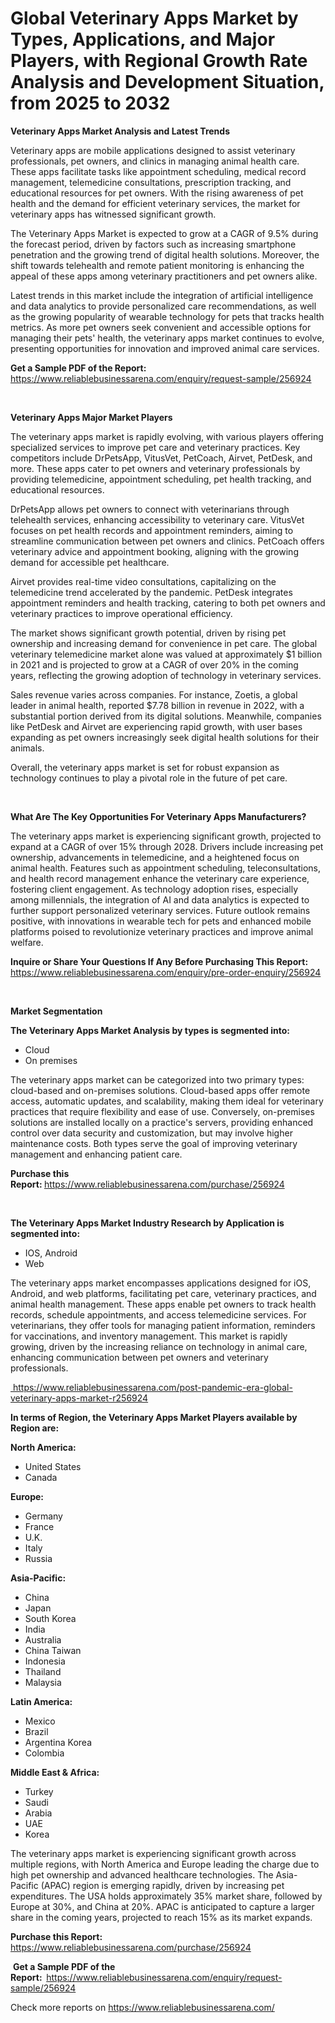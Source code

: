 <p><h1>Global Veterinary Apps Market by Types, Applications, and Major Players, with Regional Growth Rate Analysis and Development Situation, from 2025 to 2032</h1></p><p><strong>Veterinary Apps Market Analysis and Latest Trends</strong></p>
<p><p>Veterinary apps are mobile applications designed to assist veterinary professionals, pet owners, and clinics in managing animal health care. These apps facilitate tasks like appointment scheduling, medical record management, telemedicine consultations, prescription tracking, and educational resources for pet owners. With the rising awareness of pet health and the demand for efficient veterinary services, the market for veterinary apps has witnessed significant growth.</p><p>The Veterinary Apps Market is expected to grow at a CAGR of 9.5% during the forecast period, driven by factors such as increasing smartphone penetration and the growing trend of digital health solutions. Moreover, the shift towards telehealth and remote patient monitoring is enhancing the appeal of these apps among veterinary practitioners and pet owners alike. </p><p>Latest trends in this market include the integration of artificial intelligence and data analytics to provide personalized care recommendations, as well as the growing popularity of wearable technology for pets that tracks health metrics. As more pet owners seek convenient and accessible options for managing their pets' health, the veterinary apps market continues to evolve, presenting opportunities for innovation and improved animal care services.</p></p>
<p><strong>Get a Sample PDF of the Report:&nbsp;</strong> <a href="https://www.reliablebusinessarena.com/enquiry/request-sample/256924?utm_campaign=2209&utm_medium=2&utm_source=Github&utm_content=ia&utm_term=30032025&utm_id=veterinary-apps">https://www.reliablebusinessarena.com/enquiry/request-sample/256924</a></p>
<p>&nbsp;</p>
<p><strong>Veterinary Apps Major Market Players</strong></p>
<p><p>The veterinary apps market is rapidly evolving, with various players offering specialized services to improve pet care and veterinary practices. Key competitors include DrPetsApp, VitusVet, PetCoach, Airvet, PetDesk, and more. These apps cater to pet owners and veterinary professionals by providing telemedicine, appointment scheduling, pet health tracking, and educational resources.</p><p>DrPetsApp allows pet owners to connect with veterinarians through telehealth services, enhancing accessibility to veterinary care. VitusVet focuses on pet health records and appointment reminders, aiming to streamline communication between pet owners and clinics. PetCoach offers veterinary advice and appointment booking, aligning with the growing demand for accessible pet healthcare.</p><p>Airvet provides real-time video consultations, capitalizing on the telemedicine trend accelerated by the pandemic. PetDesk integrates appointment reminders and health tracking, catering to both pet owners and veterinary practices to improve operational efficiency.</p><p>The market shows significant growth potential, driven by rising pet ownership and increasing demand for convenience in pet care. The global veterinary telemedicine market alone was valued at approximately $1 billion in 2021 and is projected to grow at a CAGR of over 20% in the coming years, reflecting the growing adoption of technology in veterinary services.</p><p>Sales revenue varies across companies. For instance, Zoetis, a global leader in animal health, reported $7.78 billion in revenue in 2022, with a substantial portion derived from its digital solutions. Meanwhile, companies like PetDesk and Airvet are experiencing rapid growth, with user bases expanding as pet owners increasingly seek digital health solutions for their animals.</p><p>Overall, the veterinary apps market is set for robust expansion as technology continues to play a pivotal role in the future of pet care.</p></p>
<p>&nbsp;</p>
<p><strong>What Are The Key Opportunities For Veterinary Apps Manufacturers?</strong></p>
<p><p>The veterinary apps market is experiencing significant growth, projected to expand at a CAGR of over 15% through 2028. Drivers include increasing pet ownership, advancements in telemedicine, and a heightened focus on animal health. Features such as appointment scheduling, teleconsultations, and health record management enhance the veterinary care experience, fostering client engagement. As technology adoption rises, especially among millennials, the integration of AI and data analytics is expected to further support personalized veterinary services. Future outlook remains positive, with innovations in wearable tech for pets and enhanced mobile platforms poised to revolutionize veterinary practices and improve animal welfare.</p></p>
<p><strong>Inquire or Share Your Questions If Any Before Purchasing This Report:</strong> <a href="https://www.reliablebusinessarena.com/enquiry/pre-order-enquiry/256924?utm_campaign=2209&utm_medium=2&utm_source=Github&utm_content=ia&utm_term=30032025&utm_id=veterinary-apps">https://www.reliablebusinessarena.com/enquiry/pre-order-enquiry/256924</a></p>
<p>&nbsp;</p>
<p><strong>Market Segmentation</strong></p>
<p><strong>The Veterinary Apps Market Analysis by types is segmented into:</strong></p>
<p><ul><li>Cloud</li><li>On premises</li></ul></p>
<p><p>The veterinary apps market can be categorized into two primary types: cloud-based and on-premises solutions. Cloud-based apps offer remote access, automatic updates, and scalability, making them ideal for veterinary practices that require flexibility and ease of use. Conversely, on-premises solutions are installed locally on a practice's servers, providing enhanced control over data security and customization, but may involve higher maintenance costs. Both types serve the goal of improving veterinary management and enhancing patient care.</p></p>
<p><strong>Purchase this Report:&nbsp;</strong><a href="https://www.reliablebusinessarena.com/purchase/256924?utm_campaign=2209&utm_medium=2&utm_source=Github&utm_content=ia&utm_term=30032025&utm_id=veterinary-apps">https://www.reliablebusinessarena.com/purchase/256924</a></p>
<p>&nbsp;</p>
<p><strong>The Veterinary Apps Market Industry Research by Application is segmented into:</strong></p>
<p><ul><li>IOS, Android</li><li>Web</li></ul></p>
<p><p>The veterinary apps market encompasses applications designed for iOS, Android, and web platforms, facilitating pet care, veterinary practices, and animal health management. These apps enable pet owners to track health records, schedule appointments, and access telemedicine services. For veterinarians, they offer tools for managing patient information, reminders for vaccinations, and inventory management. This market is rapidly growing, driven by the increasing reliance on technology in animal care, enhancing communication between pet owners and veterinary professionals.</p></p>
<p><a href="https://www.reliablebusinessarena.com/post-pandemic-era-global-veterinary-apps-market-r256924?utm_campaign=2209&utm_medium=2&utm_source=Github&utm_content=ia&utm_term=30032025&utm_id=veterinary-apps">&nbsp;https://www.reliablebusinessarena.com/post-pandemic-era-global-veterinary-apps-market-r256924</a></p>
<p><strong>In terms of Region, the Veterinary Apps Market Players available by Region are:</strong></p>
<p>
    <p> <strong> North America: </strong>
        <ul>
            <li>United States</li>
            <li>Canada</li>
        </ul>
        </p> 
    <p> <strong> Europe: </strong>
        <ul>
            <li>Germany</li>
            <li>France</li>
            <li>U.K.</li>
            <li>Italy</li>
            <li>Russia</li>
        </ul>
        </p> 
    <p> <strong> Asia-Pacific: </strong>
        <ul>
            <li>China</li>
            <li>Japan</li>
            <li>South Korea</li>
            <li>India</li>
            <li>Australia</li>
            <li>China Taiwan</li>
            <li>Indonesia</li>
            <li>Thailand</li>
            <li>Malaysia</li>
        </ul>
        </p> 
    <p> <strong> Latin America: </strong>
        <ul>
            <li>Mexico</li>
            <li>Brazil</li>
            <li>Argentina Korea</li>
            <li>Colombia</li>
        </ul>
        </p> 
    <p> <strong> Middle East & Africa: </strong>
        <ul>
            <li>Turkey</li>
            <li>Saudi</li>
            <li>Arabia</li>
            <li>UAE</li>
            <li>Korea</li>
        </ul>
    </p>
    </p>
<p><p>The veterinary apps market is experiencing significant growth across multiple regions, with North America and Europe leading the charge due to high pet ownership and advanced healthcare technologies. The Asia-Pacific (APAC) region is emerging rapidly, driven by increasing pet expenditures. The USA holds approximately 35% market share, followed by Europe at 30%, and China at 20%. APAC is anticipated to capture a larger share in the coming years, projected to reach 15% as its market expands.</p></p>
<p><strong>Purchase this Report: </strong><a href="https://www.reliablebusinessarena.com/purchase/256924?utm_campaign=2209&utm_medium=2&utm_source=Github&utm_content=ia&utm_term=30032025&utm_id=veterinary-apps">https://www.reliablebusinessarena.com/purchase/256924</a></p>
<p>&nbsp;<strong>Get a Sample PDF of the Report:&nbsp;&nbsp;</strong><a href="https://www.reliablebusinessarena.com/enquiry/request-sample/256924?utm_campaign=2209&utm_medium=2&utm_source=Github&utm_content=ia&utm_term=30032025&utm_id=veterinary-apps">https://www.reliablebusinessarena.com/enquiry/request-sample/256924</a></p>
<p><strong></strong></p>
<p>Check more reports on <a href="https://www.reliablebusinessarena.com/?utm_campaign=2209&utm_medium=2&utm_source=Github&utm_content=ia&utm_term=30032025&utm_id=veterinary-apps">https://www.reliablebusinessarena.com/</a></p>
